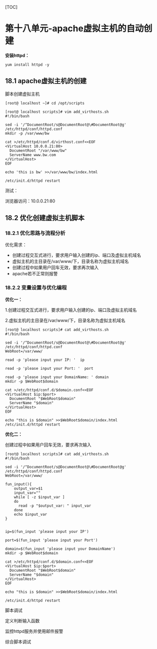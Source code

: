 [TOC]







# 第十八单元-apache虚拟主机的自动创建

**安装httpd：**

```shell
yum install httpd -y
```



## 18.1 apache虚拟主机的创建

脚本创建虚拟主机

```shell
[root@ localhost ~]# cd /opt/scripts

[root@ localhost scripts]# vim add_virthosts.sh
#!/bin/bash

sed -i '/^DocumentRoot/s@DocumentRoot@\#DocumentRoot@g' /etc/httpd/conf/httpd.conf
mkdir -p /var/www/bw

cat >/etc/httpd/conf.d/virthost.conf<<EOF
<VirtualHost 10.0.0.21:80>
  DocumentRoot "/var/www/bw"
  ServerName www.bw.com
</VirtualHost>
EOF

echo 'this is bw' >>/var/www/bw/index.html

/etc/init.d/httpd restart
```

测试：

浏览器访问：10.0.0.21:80



## 18.2 优化创建虚拟主机脚本



### 18.2.1 优化思路与流程分析

优化需求：

- 创建过程交互式进行，要求用户输入创建的ip、端口及虚拟主机域名
- 虚拟主机的主目录在/var/www/下，目录名称为虚拟主机域名
- 创建过程中如果用户回车无效，要求再次输入
- apache若不正常则报警



### 18.2.2 变量设置与优化编程

**优化一：**

1.创建过程交互式进行，要求用户输入创建的ip、端口及虚拟主机域名

2.虚拟主机的主目录在/var/www/下，目录名称为虚拟主机域名

```shell
[root@ localhost scripts]# cat add_virthosts.sh
#!/bin/bash

sed -i '/^DocumentRoot/s@DocumentRoot@\#DocumentRoot@g' /etc/httpd/conf/httpd.conf
WebRoot=/var/www/

read -p 'please input your IP: '  ip

read -p 'please input your Port: '  port

read -p 'please input your DomainName: ' domain
mkdir -p $WebRoot$domain

cat >/etc/httpd/conf.d/$domain.conf<<EOF
<VirtualHost $ip:$port>
  DocumentRoot "$WebRoot$domain"
  ServerName "$domain"
</VirtualHost>
EOF

echo "this is $domain" >>$WebRoot$domain/index.html
/etc/init.d/httpd restart

```



**优化二：**

创建过程中如果用户回车无效，要求再次输入

```shell
[root@ localhost scripts]# cat add_virthosts.sh
#!/bin/bash

sed -i '/^DocumentRoot/s@DocumentRoot@\#DocumentRoot@g' /etc/httpd/conf/httpd.conf
WebRoot=/var/www/

fun_input(){
    output_var=$1
    input_var=""
	while [ -z $input_var ]
	do
	  read -p "$output_var: " input_var
	done
	echo $input_var
}


ip=$(fun_input 'please input your IP')

port=$(fun_input 'please input your Port')

domain=$(fun_input 'please input your DomainName')
mkdir -p $WebRoot$domain

cat >/etc/httpd/conf.d/$domain.conf<<EOF
<VirtualHost $ip:$port>
  DocumentRoot "$WebRoot$domain"
  ServerName "$domain"
</VirtualHost>
EOF

echo "this is $domain" >>$WebRoot$domain/index.html

/etc/init.d/httpd restart

```







脚本调试

定义判断输入函数

监控httpd服务并使用邮件报警

综合脚本调试











